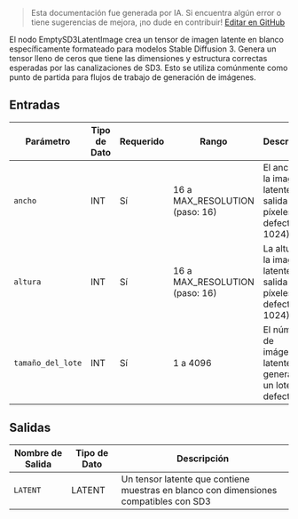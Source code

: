 > Esta documentación fue generada por IA. Si encuentra algún error o tiene sugerencias de mejora, ¡no dude en contribuir! [Editar en GitHub](https://github.com/Comfy-Org/embedded-docs/blob/main/comfyui_embedded_docs/docs/EmptySD3LatentImage/es.md)

El nodo EmptySD3LatentImage crea un tensor de imagen latente en blanco específicamente formateado para modelos Stable Diffusion 3. Genera un tensor lleno de ceros que tiene las dimensiones y estructura correctas esperadas por las canalizaciones de SD3. Esto se utiliza comúnmente como punto de partida para flujos de trabajo de generación de imágenes.

## Entradas

| Parámetro | Tipo de Dato | Requerido | Rango | Descripción |
|-----------|-----------|----------|-------|-------------|
| `ancho` | INT | Sí | 16 a MAX_RESOLUTION (paso: 16) | El ancho de la imagen latente de salida en píxeles (por defecto: 1024) |
| `altura` | INT | Sí | 16 a MAX_RESOLUTION (paso: 16) | La altura de la imagen latente de salida en píxeles (por defecto: 1024) |
| `tamaño_del_lote` | INT | Sí | 1 a 4096 | El número de imágenes latentes a generar en un lote (por defecto: 1) |

## Salidas

| Nombre de Salida | Tipo de Dato | Descripción |
|-------------|-----------|-------------|
| `LATENT` | LATENT | Un tensor latente que contiene muestras en blanco con dimensiones compatibles con SD3 |
